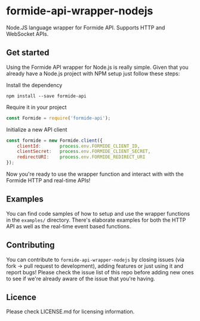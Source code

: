 # formide-api-wrapper-nodejs
Node.JS language wrapper for Formide API. Supports HTTP and WebSocket APIs.

## Get started
Using the Formide API wrapper for Node.js is really simple.
Given that you already have a Node.js project with NPM setup just follow these steps:

Install the dependency
```
npm install --save formide-api
```

Require it in your project
``` js
const Formide = require('formide-api');
```

Initialize a new API client
``` js
const formide = new Formide.client({
    clientId:       process.env.FORMIDE_CLIENT_ID,
    clientSecret:   process.env.FORMIDE_CLIENT_SECRET,
    redirectURI:    process.env.FORMIDE_REDIRECT_URI
});
```

Now you're ready to use the wrapper function and interact with with the Formide HTTP and real-time APIs!

## Examples
You can find code samples of how to setup and use the wrapper functions in the `examples/` directory.
There's elaborate examples for both the HTTP API as well as the real-time event based functions.

## Contributing
You can contribute to `formide-api-wrapper-nodejs` by closing issues (via fork -> pull request to development), adding features or just using it and report bugs!
Please check the issue list of this repo before adding new ones to see if we're already aware of the issue that you're having.

## Licence
Please check LICENSE.md for licensing information.